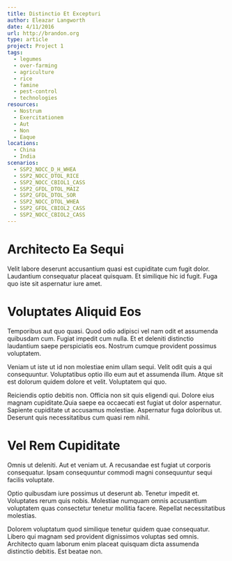 ```yaml
---
title: Distinctio Et Excepturi
author: Eleazar Langworth
date: 4/11/2016
url: http://brandon.org
type: article
project: Project 1
tags:
  - legumes
  - over-farming
  - agriculture
  - rice
  - famine
  - pest-control
  - technologies
resources:
  - Nostrum
  - Exercitationem
  - Aut
  - Non
  - Eaque
locations:
  - China
  - India
scenarios:
  - SSP2_NOCC_D_H_WHEA
  - SSP2_NOCC_DTOL_RICE
  - SSP2_NOCC_CBIOL1_CASS
  - SSP2_GFDL_DTOL_MAIZ
  - SSP2_GFDL_DTOL_SOR
  - SSP2_NOCC_DTOL_WHEA
  - SSP2_GFDL_CBIOL2_CASS
  - SSP2_NOCC_CBIOL2_CASS
---
```


# Architecto Ea Sequi
Velit labore deserunt accusantium quasi est cupiditate cum fugit dolor. Laudantium consequatur placeat quisquam. Et similique hic id fugit. Fuga quo iste sit aspernatur iure amet.

# Voluptates Aliquid Eos
Temporibus aut quo quasi. Quod odio adipisci vel nam odit et assumenda quibusdam cum. Fugiat impedit cum nulla. Et et deleniti distinctio laudantium saepe perspiciatis eos. Nostrum cumque provident possimus voluptatem.
 Veniam ut iste ut id non molestiae enim ullam sequi. Velit odit quis a qui consequuntur. Voluptatibus optio illo eum aut et assumenda illum. Atque sit est dolorum quidem dolore et velit. Voluptatem qui quo.
 Reiciendis optio debitis non. Officia non sit quis eligendi qui. Dolore eius magnam cupiditate.Quia saepe ea occaecati est fugiat ut dolor aspernatur. Sapiente cupiditate ut accusamus molestiae. Aspernatur fuga doloribus ut. Deserunt quis necessitatibus cum quasi rem nihil.

# Vel Rem Cupiditate
Omnis ut deleniti. Aut et veniam ut. A recusandae est fugiat ut corporis consequatur. Ipsam consequuntur commodi magni consequuntur sequi facilis voluptate.
 Optio quibusdam iure possimus ut deserunt ab. Tenetur impedit et. Voluptates rerum quis nobis. Molestiae numquam omnis accusantium voluptatem quas consectetur tenetur mollitia facere. Repellat necessitatibus molestias.
 Dolorem voluptatum quod similique tenetur quidem quae consequatur. Libero qui magnam sed provident dignissimos voluptas sed omnis. Architecto quam laborum enim placeat quisquam dicta assumenda distinctio debitis. Est beatae non.
